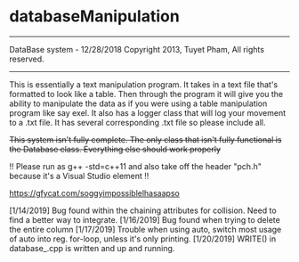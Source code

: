 # databaseManipulation
******************************************************
 DataBase system - 12/28/2018
 Copyright 2013, Tuyet Pham, All rights reserved.
******************************************************
This is essentially a text manipulation program. It takes in a text file that's formatted to look like a table. 
Then through the program it will give you the ability to manipulate the data as if you were using a table manipulation program like say exel. It also has a logger class that will log your movement to a .txt file. It has several corresponding .txt file so please include all.

<strike>This system isn't fully complete. The only class that isn't fully functional is the Database class. Everything else should work properly</strike>

!! Please run as g++ -std=c++11 and also take off the header "pch.h" because it's a Visual Studio element !!

https://gfycat.com/soggyimpossiblelhasaapso

[1/14/2019] Bug found within the chaining attributes for collision. Need to find a better way to integrate. 
[1/16/2019] Bug found when trying to delete the entire column
[1/17/2019] Trouble when using auto, switch most usage of auto into reg. for-loop, unless it's only printing.
[1/20/2019] WRITE() in database_.cpp is written and up and running. 

